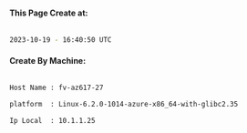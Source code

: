 
   
#### This Page Create at:

```bash

2023-10-19 - 16:40:50 UTC

```

#### Create By Machine:

```bash

Host Name : fv-az617-27

platform  : Linux-6.2.0-1014-azure-x86_64-with-glibc2.35

Ip Local  : 10.1.1.25

```

